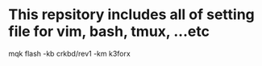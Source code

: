 # This repsitory includes all of setting file for vim, bash, tmux, ...etc

mqk flash -kb crkbd/rev1 -km k3forx
